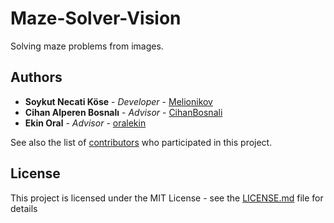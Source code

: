 # Maze-Solver-Vision
Solving maze problems from images.

## Authors

* **Soykut Necati Köse** - *Developer* - [Melionikov](https://github.com/Melionikov)
* **Cihan Alperen Bosnalı** - *Advisor* - [CihanBosnali](https://github.com/CihanBosnali)
* **Ekin Oral** - *Advisor* - [oralekin](https://github.com/oralekin)

See also the list of [contributors](https://github.com/CihanBosnali/Maze-Solver-Vision/graphs/contributors) who participated in this project.

## License

This project is licensed under the MIT License - see the [LICENSE.md](LICENSE.md) file for details

